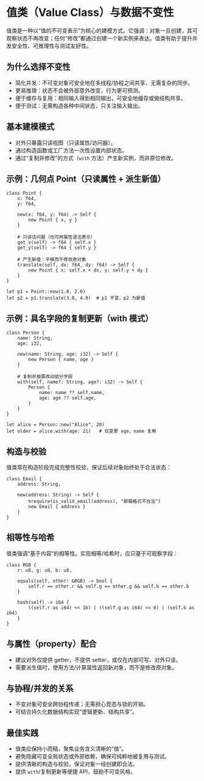 # 值类（Value Class）与数据不变性

值类是一种以“值的不可变表示”为核心的建模方式。它强调：对象一旦创建，其可观察状态不再改变；任何“修改”都通过创建一个新实例来表达。值类有助于提升并发安全性、可推理性与测试友好性。

## 为什么选择不变性

- 简化并发：不可变对象可安全地在多线程/协程之间共享，无需复杂的同步。
- 更易推理：状态不会被外部意外改变，行为更可预测。
- 便于缓存与复用：相同输入得到相同输出，可安全地缓存或做结构共享。
- 便于测试：无需构造各种中间状态，只关注输入输出。

## 基本建模模式

- 对外只暴露只读视图（只读属性/访问器）。
- 通过构造函数或工厂方法一次性设置内部状态。
- 通过“复制并修改”的方式（`with` 方法）产生新实例，而非原位修改。

## 示例：几何点 Point（只读属性 + 派生新值）

```valkyrie
class Point {
    x: f64,
    y: f64,
    
    new(x: f64, y: f64) -> Self {
        new Point { x, y }
    }
    
    # 只读访问器（也可用属性语法表示）
    get_x(self) -> f64 { self.x }
    get_y(self) -> f64 { self.y }

    # 产生新值：平移而不修改原对象
    translate(self, dx: f64, dy: f64) -> Self {
        new Point { x: self.x + dx, y: self.y + dy }
    }
}

let p1 = Point::new(1.0, 2.0)
let p2 = p1.translate(3.0, 4.0)  # p1 不变，p2 为新值
```

## 示例：具名字段的复制更新（with 模式）

```valkyrie
class Person {
    name: String,
    age: i32,

    new(name: String, age: i32) -> Self {
        new Person { name, age }
    }

    # 复制并按需改动部分字段
    with(self, name?: String, age?: i32) -> Self {
        Person {
            name: name ?? self.name,
            age: age ?? self.age,
        }
    }
}

let alice = Person::new("Alice", 20)
let older = alice.with(age: 21)   # 仅变更 age，name 复用
```

## 构造与校验

值类常在构造阶段完成完整性校验，保证后续对象始终处于合法状态：

```valkyrie
class Email {
    address: String,

    new(address: String) -> Self {
        ↯require(is_valid_email(address), "邮箱格式不合法")
        new Email { address }
    }
}
```

## 相等性与哈希

值类强调“基于内容”的相等性。实现相等/哈希时，应只基于可观察字段：

```valkyrie
class RGB {
    r: u8, g: u8, b: u8,

    equals(self, other: &RGB) -> bool {
        self.r == other.r && self.g == other.g && self.b == other.b
    }

    hash(self) -> i64 {
        ((self.r as i64) << 16) | ((self.g as i64) << 8) | (self.b as i64)
    }
}
```

## 与属性（property）配合

- 建议对外仅提供 getter，不提供 setter，或仅在内部可写、对外只读。
- 需要派生值时，使用方法/计算属性返回新对象，而不是修改原对象。

## 与协程/并发的关系

- 不变对象可安全跨协程传递；无需担心竞态与锁的开销。
- 可结合持久化数据结构实现“逻辑更新、结构共享”。

## 最佳实践

- 值类应保持小而精，聚焦业务含义清晰的“值”。
- 避免隐藏可变全局状态或外部依赖，确保可纯粹地被复用与测试。
- 提供清晰的构造与校验，保证对象一经创建即合法。
- 提供 `with`/复制更新等便捷 API，鼓励不可变风格。